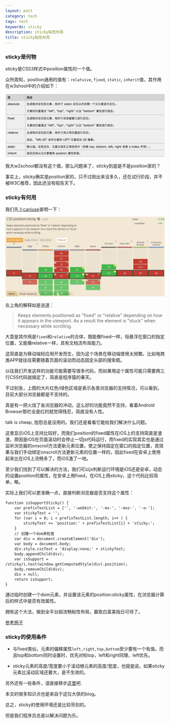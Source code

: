```yaml
---
layout: post
category: tech
tags: tech
keywords: sticky
description: sticky粘性布局
title: sticky粘性布局
---
```


### sticky是何物

sticky是CSS3样式中position属性的一个值。

众所周知，position通用的值有：```relatvive```, ```fixed```, ```static```,  ```inherit```值，其作用在w3shool中的介绍如下：

![img](/images/position.png)

我大w2school都没有这个值，那么问题来了，sticky到底是不是position家的？

事实上，sticky确实是position家的，只不过刚出来没多久，还在试行阶段，并不被W3C推荐，因此还没有昭告天下。


### sticky有何用

我们先上[caniuse](http://caniuse.com/)查明一下：

![img](/images/stickyuse.png)

左上角的解释如是说道：

> Keeps elements positioned as "fixed" or "relative" depending on how it appears in the viewport. 
> As a result the element is "stuck" when necessary while scrolling.

大意是其作用是```fixed```和```relative```的合体，既能像fixed一样，恒悬浮在窗口的指定位置，又能像relative一样，具有文档流布局能力。

这简直是为移动端轻应用开发而生，因为这个场景在移动端使用太频繁。比如电商类APP就往往需要随着页面的滚动而动态固定头部的搜索框。

以往我们开发这样的功能可能需要写很多代码，而如果用这个属性可能只需要两三行CSS代码就搞定了，简直是程序猿的春天。

不过别急，上图的大片红色/绿色区域是表示各类浏览器的支持情况，可以看到，目前大部分浏览器都是不支持的。

真是有一把火烧了各浏览器的冲动，这么好的功能竟然不支持，看着Android Browser那栏全是红的就觉得残忍，简直没有人性。

talk is cheap, 抱怨总是没用的。我们还是看看它能给我们解决什么问题。

这里显示iOS上支持比较好，而我们position的fixed属性在iOS上的支持简直是渣渣，原因是iOS在页面滚动时会停止一切js代码运行，而fixed的实现其实也是通过监听浏览器的onscroll方法更新元素位置，使之保持固定在窗口的指定位置，其效果与我们手动绑定onscroll方法更新元素的位置一样的，因此fixed在安卓上使用起来比在iOS上流畅多了，而iOS渣了一地。

至少我们找到了可以解决的方法，我们可以js判断运行环境是iOS还是安卓，动态的设置position的属性，在安卓上用fixed，在iOS上用sticky，这个代码比较简单，略。

实际上我们可以更准确一点，直接判断浏览器是否支持这个属性：

```
function isSupportSticky() {
    var prefixTestList = ['', '-webkit-', '-ms-', '-moz-', '-o-'];
    var stickyText = '';
    for (var i = 0; i < prefixTestList.length; i++ ) {
        stickyText += 'position:' + prefixTestList[i] + 'sticky;';
    }
    // 创建一个dom来检查
    var div = document.createElement('div');
    var body = document.body;
    div.style.cssText = 'display:none;' + stickyText;
    body.appendChild(div);
    var isSupport = /sticky/i.test(window.getComputedStyle(div).position);
    body.removeChild(div);
    div = null;
    return isSupport;
}
```

通过临时创建一个dom元素，并设置该元素的position:sticky属性，在浏览器计算后的样式中是否有改属性。

拥有这个大法，做到全平台超流畅粘性布局，赢取白富美指日可待了。

[参考例子](http://test.nie.163.com/lj/position-sticky.html)

### sticky的使用条件

* 与fixed类似，元素的偏移属性```left,right,top,bottom```至少要有一个有值。而且top和bottom同时设置时，优先对标top，left和right同理，left优先。

* sticky元素的高度/宽度要小于滚动根元素的高度/宽度，也就是说，如果sticky元素比滚动区域还要大，是不生效的。

另外还有一些条件，请直接移步[这里](http://www.tuicool.com/articles/bi6J7nY)吧.

本文的很多知识点也是来自于这位大侠的blog。

总之，sticky的使用环境还是比较苛刻的。

但是我们程序员总是以解决问题为乐。





